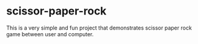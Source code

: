 # scissor-paper-rock
This is a very simple and fun project that demonstrates scissor paper rock game between user and computer.
